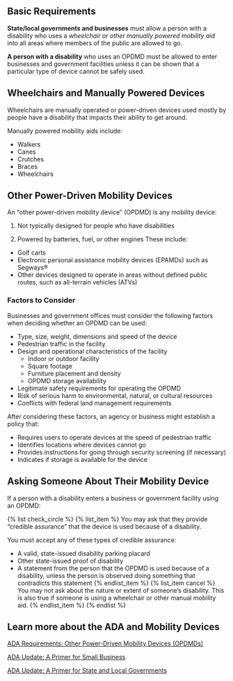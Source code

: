 ## Basic Requirements

**State/local governments and businesses** must allow a person with a disability who uses a *wheelchair or other manually powered mobility aid* into all areas where members of the public are allowed to go.

**A person with a disability** who uses an OPDMD must be allowed to enter businesses and government facilities unless it can be shown that a particular type of device cannot be safely used.

## Wheelchairs and Manually Powered Devices

Wheelchairs are manually operated or power-driven devices used mostly by people have a disability that impacts their ability to get around.

Manually powered mobility aids include:

- Walkers
- Canes
- Crutches
- Braces
- Wheelchairs

## Other Power-Driven Mobility Devices

An “other power-driven mobility device” (OPDMD) is any mobility device:
1. Not typically designed for people who have disabilities

2. Powered by batteries, fuel, or other engines
These include:
- Golf carts
- Electronic personal assistance mobility devices (EPAMDs) such as Segways®
- Other devices designed to operate in areas without defined public routes, such as all-terrain vehicles (ATVs)

### Factors to Consider

Businesses and government offices must consider the following factors when deciding whether an OPDMD can be used:

- Type, size, weight, dimensions and speed of the device
- Pedestrian traffic in the facility
- Design and operational characteristics of the facility
  - Indoor or outdoor facility
  - Square footage
  - Furniture placement and density
  - OPDMD storage availability
- Legitimate safety requirements for operating the OPDMD
- Risk of serious harm to environmental, natural, or cultural resources
- Conflicts with federal land management requirements

After considering these factors, an agency or business might establish a policy that:

- Requires users to operate devices at the speed of pedestrian traffic
- Identifies locations where devices cannot go
- Provides instructions for going through security screening (if necessary)
- Indicates if storage is available for the device

## Asking Someone About Their Mobility Device

If a person with a disability enters a business or government facility using an OPDMD:

{% list check_circle %}
{% list_item %}
You may ask that they provide “credible assurance” that the device is used because of a disability.

You must accept any of these types of credible assurance:

- A valid, state-issued disability parking placard
- Other state-issued proof of disability
- A statement from the person that the OPDMD is used because of a disability, unless the person is observed doing something that contradicts this statement
{% endlist_item %}
{% list_item cancel %}
You may not ask about the nature or extent of someone’s disability. This is also true if someone is using a wheelchair or other manual mobility aid.
{% endlist_item %}
{% endlist %}

## Learn more about the ADA and Mobility Devices

[ADA Requirements:  Other Power-Driven Mobility Devices (OPDMDs)](https://www.ada.gov/opdmd.htm)

[ADA Update:  A Primer for Small Business](https://www.ada.gov/regs2010/smallbusiness/smallbusprimer2010.htm)

[ADA Update:  A Primer for State and Local Governments](https://www.ada.gov/regs2010/titleII_2010/title_ii_primer.html)
